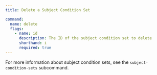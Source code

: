 ```yaml
---
title: Delete a Subject Condition Set

command:
  name: delete
  flags:
    - name: id
      description: The ID of the subject condition set to delete
      shorthand: i
      required: true
---
```


For more information about subject condition sets, see the `subject-condition-sets` subcommand.
